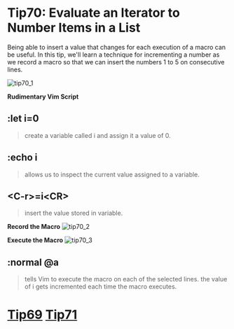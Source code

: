 # Tip70: Evaluate an Iterator to Number Items in a List
Being able to insert a value that changes for each execution of a macro can be useful. In this tip, we'll learn a technique for incrementing a number as we record a macro so that we can insert the numbers 1 to 5 on consecutive lines.

![tip70_1](images/tip70_1.png)

**Rudimentary Vim Script**
## :let i=0
>create a variable called i and assign it a value of 0.

## :echo i
>allows us to inspect the current value assigned to a variable.

## &lt;C-r&gt;=i&lt;CR&gt;
>insert the value stored in variable.

**Record the Macro**
![tip70_2](images/tip70_2.png)

**Execute the Macro**
![tip70_3](images/tip70_3.png)

## :normal @a
>tells Vim to execute the macro on each of the selected lines.
>the value of i gets incremented each time the macro executes.

# [Tip69](tip69.md) [Tip71](tip71.md)
